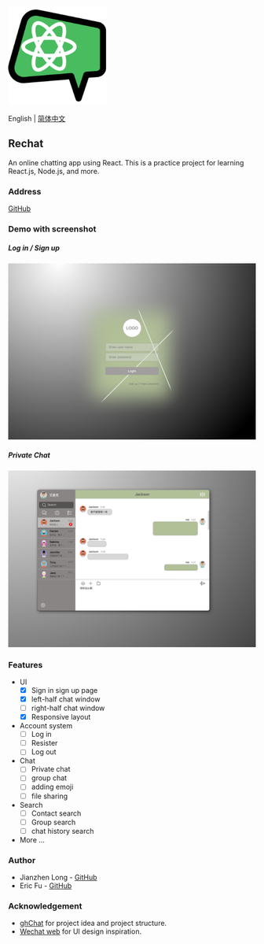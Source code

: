 <img src="rechat/public/r_logo.png" alt="drawing" width="200"/>

English | [简体中文](./README-ch.md)

## Rechat
An online chatting app using React. This is a practice project for learning React.js, Node.js, and more. 

### Address
[GitHub](https://github.com/ProgrammableEric/rechat)

### Demo with screenshot
##### Log in / Sign up
<img src="./效果图/登录界面3.png">

##### Private Chat
<img src="./效果图/privateChatPage-v3.png">

### Features 
- UI 
  - [x] Sign in sign up page
  - [x] left-half chat window
  - [ ] right-half chat window
  - [x] Responsive layout
- Account system
  - [ ] Log in
  - [ ] Resister
  - [ ] Log out
- Chat 
  - [ ] Private chat 
  - [ ] group chat
  - [ ] adding emoji 
  - [ ] file sharing 
- Search 
  - [ ] Contact search 
  - [ ] Group search 
  - [ ] chat history search
- More 
  ... 
  

### Author 
- Jianzhen Long - [GitHub](https://github.com/Olivia-long94)
- Eric Fu - [GitHub](https://github.com/ProgrammableEric)

### Acknowledgement 
- [ghChat](https://github.com/aermin/ghChat) for project idea and project structure. 
- [Wechat web](https://web.wechat.com/) for UI design inspiration. 
